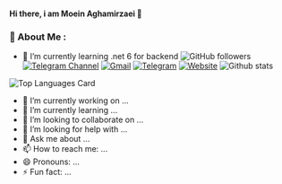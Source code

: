 #### Hi there, i am Moein Aghamirzaei 👋

### 💫 About Me :
- 🌱 I’m currently learning .net 6 for backend
![GitHub followers](https://img.shields.io/github/followers/mohammad-mahdi-dev?logo=github&style=for-the-badge "Follow my GitHub profile!")
[![Telegram Channel](https://img.shields.io/endpoint?style=for-the-badge&url=https%3A%2F%2Frunkit.io%2Fdamiankrawczyk%2Ftelegram-badge%2Fbranches%2Fmaster%3Furl%3Dhttps%3A%2F%2Ft.me%2Funix_hub "Join my channel!")](https://t.me/unix_hub)
[![Gmail](https://img.shields.io/badge/Gmail-D14836?style=for-the-badge&logo=gmail&logoColor=white)](mailto:mohammad.mahdi.dev@gmail.com)
[![Telegram](https://img.shields.io/badge/Telegram-pv-2CA5E0?style=for-the-badge&logo=telegram&logoColor=white)](https://t.me/mohammad_mahdi_dev)
[![Website](https://img.shields.io/badge/website-000000?style=for-the-badge&logo=About.me&logoColor=white)](https://mohammad-mahdi.ir)
![Github stats](https://github-readme-stats.vercel.app/api?username=mohammad-mahdi-dev&theme=radical&show_icons=true&count_private=true)

![Top Languages Card](https://github-readme-stats.vercel.app/api/top-langs/?username=mohammad-mahdi-dev)


- 🔭 I’m currently working on ...
- 🌱 I’m currently learning ...
- 👯 I’m looking to collaborate on ...
- 🤔 I’m looking for help with ...
- 💬 Ask me about ...
- 📫 How to reach me: ...
- 😄 Pronouns: ...
- ⚡ Fun fact: ...
